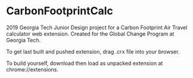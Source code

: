 # CarbonFootprintCalc
2019 Georgia Tech Junior Design project for a Carbon Footprint Air Travel calculator web extension. Created for the Global Change Program at Georgia Tech.

To get last built and pushed extension, drag .crx file into your browser.

To build yourself, download then load as unpacked extension at chrome://extensions.


